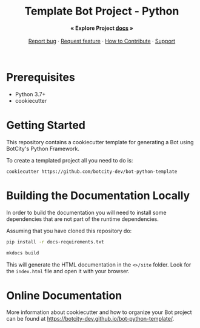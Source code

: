 <p align="center">
  <h1 align="center">Template Bot Project - Python</h1>
  <p align="center">
    <strong>« Explore Project <a href="https://botcity-dev.github.io/bot-python-template/">docs</a> »</strong>
    <br>
    <br>
    <a href="https://github.com/botcity-dev/bot-python-template/issues/new?template=bug-report.md">Report bug</a>
    ·
    <a href="https://github.com/botcity-dev/bot-python-template/issues/new?template=feature-request.md&labels=request">Request feature</a>
    ·
    <a href="https://github.com/botcity-dev/bot-python-template/blob/main/.github/CONTRIBUTING.md">How to Contribute</a>
    ·
    <a href="https://github.com/botcity-dev/bot-python-template/blob/main/.github/SUPPORT.md">Support</a>
  </p>
</p>
<br>

# Prerequisites
* Python 3.7+
* cookiecutter

# Getting Started

This repository contains a cookiecutter template for generating a Bot using
BotCity's Python Framework.

To create a templated project all you need to do is:
```
cookiecutter https://github.com/botcity-dev/bot-python-template
```

# Building the Documentation Locally
In order to build the documentation you will need to install some dependencies
that are not part of the runtime dependencies.

Assuming that you have cloned this repository do:

```bash
pip install -r docs-requirements.txt

mkdocs build
```

This will generate the HTML documentation in the `<>/site`
folder. Look for the `index.html` file and open it with your browser.

# Online Documentation

More information about cookiecutter and how to organize your Bot project can be found
at https://botcity-dev.github.io/bot-python-template/.

